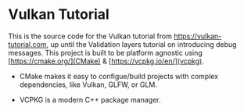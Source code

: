 # Vulkan Tutorial

This is the source code for the Vulkan tutorial from https://vulkan-tutorial.com, up until the Validation layers tutorial on introducing debug messages. This project is built to be platform agnostic using [https://cmake.org/](CMake) & [https://vcpkg.io/en/](vcpkg).

* CMake makes it easy to configue/build projects with complex dependencies, like Vulkan, GLFW, or GLM.

* VCPKG is a modern C++ package manager.